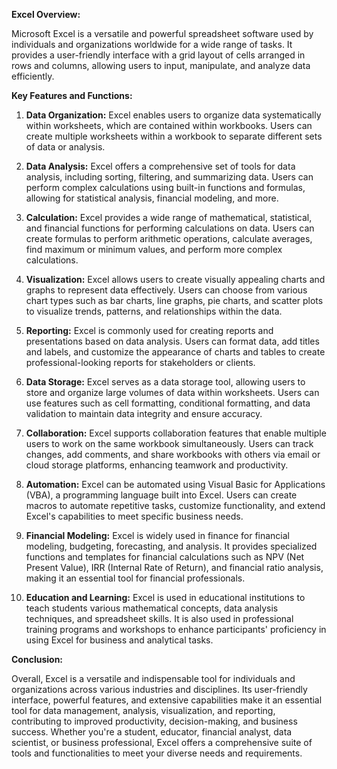 **Excel Overview:**

Microsoft Excel is a versatile and powerful spreadsheet software used by individuals and organizations worldwide for a wide range of tasks. It provides a user-friendly interface with a grid layout of cells arranged in rows and columns, allowing users to input, manipulate, and analyze data efficiently.

**Key Features and Functions:**

1. **Data Organization:** Excel enables users to organize data systematically within worksheets, which are contained within workbooks. Users can create multiple worksheets within a workbook to separate different sets of data or analysis.

2. **Data Analysis:** Excel offers a comprehensive set of tools for data analysis, including sorting, filtering, and summarizing data. Users can perform complex calculations using built-in functions and formulas, allowing for statistical analysis, financial modeling, and more.

3. **Calculation:** Excel provides a wide range of mathematical, statistical, and financial functions for performing calculations on data. Users can create formulas to perform arithmetic operations, calculate averages, find maximum or minimum values, and perform more complex calculations.

4. **Visualization:** Excel allows users to create visually appealing charts and graphs to represent data effectively. Users can choose from various chart types such as bar charts, line graphs, pie charts, and scatter plots to visualize trends, patterns, and relationships within the data.

5. **Reporting:** Excel is commonly used for creating reports and presentations based on data analysis. Users can format data, add titles and labels, and customize the appearance of charts and tables to create professional-looking reports for stakeholders or clients.

6. **Data Storage:** Excel serves as a data storage tool, allowing users to store and organize large volumes of data within worksheets. Users can use features such as cell formatting, conditional formatting, and data validation to maintain data integrity and ensure accuracy.

7. **Collaboration:** Excel supports collaboration features that enable multiple users to work on the same workbook simultaneously. Users can track changes, add comments, and share workbooks with others via email or cloud storage platforms, enhancing teamwork and productivity.

8. **Automation:** Excel can be automated using Visual Basic for Applications (VBA), a programming language built into Excel. Users can create macros to automate repetitive tasks, customize functionality, and extend Excel's capabilities to meet specific business needs.

9. **Financial Modeling:** Excel is widely used in finance for financial modeling, budgeting, forecasting, and analysis. It provides specialized functions and templates for financial calculations such as NPV (Net Present Value), IRR (Internal Rate of Return), and financial ratio analysis, making it an essential tool for financial professionals.

10. **Education and Learning:** Excel is used in educational institutions to teach students various mathematical concepts, data analysis techniques, and spreadsheet skills. It is also used in professional training programs and workshops to enhance participants' proficiency in using Excel for business and analytical tasks.

**Conclusion:**

Overall, Excel is a versatile and indispensable tool for individuals and organizations across various industries and disciplines. Its user-friendly interface, powerful features, and extensive capabilities make it an essential tool for data management, analysis, visualization, and reporting, contributing to improved productivity, decision-making, and business success. Whether you're a student, educator, financial analyst, data scientist, or business professional, Excel offers a comprehensive suite of tools and functionalities to meet your diverse needs and requirements.
